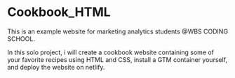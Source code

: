# Cookbook_HTML
This is an example website for marketing analytics students @WBS CODING SCHOOL.

In this solo project, i will create a cookbook website containing some of your favorite recipes using HTML and CSS, install a GTM container yourself, and deploy the website on netlify.
